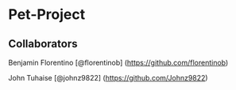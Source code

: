 # Pet-Project

## Collaborators 

Benjamin Florentino [@florentinob] (https://github.com/florentinob)

John Tuhaise [@johnz9822] (https://github.com/Johnz9822)
